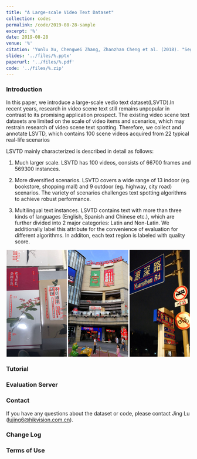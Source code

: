 ```yaml
---
title: "A Large-scale Video Text Dataset"
collection: codes
permalink: /code/2019-08-28-sample
excerpt: '%'
date: 2019-08-28
venue: '%'
citation: 'Yunlu Xu, Chengwei Zhang, Zhanzhan Cheng et al. (2018). "Segregated Temporal Assembly Recurrent Networks for Weakly Supervised Multiple Action Detection." <i>November 11</i>. 1(1).' 
slides: '../files/%.pptx'
paperurl: '../files/%.pdf'
code: '../files/%.zip'
---
```


### Introduction ##

In this paper, we introduce a large-scale vedio text dataset(LSVTD).In recent years, research in video scene text 
still remains unpopular in contrast to its promising application prospect. The existing
video scene text datasets are limited on the scale of video items and scenarios, which may
restrain research of video scene text spotting. Therefore, we collect
and annotate LSVTD, which contains
100 scene videos acquired from 22 typical real-life scenarios

LSVTD mainly characterized is described in detail as follows:

1. Much larger scale. LSVTD has 100 videos, consists of 66700 frames and 569300 instances.

2. More diversified scenarios. LSVTD covers a wide
range of 13 indoor (eg. bookstore, shopping mall) and 9 outdoor
(eg. highway, city road) scenarios. The variety of scenarios challenges text spotting
algorithms to achieve robust performance. 

3. Multilingual text instances.
LSVTD contains text with more than three kinds of languages
(English, Spanish and Chinese etc.), which are further divided
into 2 major categories: Latin and Non-Latin. We additionally
label this attribute for the convenience of evaluation for different
algorithms. In additon, each text region is labeled with quality score.

<center><img src="../images/dataset_sample.png" align="center"/></center>

### Tutorial ##

<!-- ### Files ##
* [Paper](?????????????????????????)
* [Dataset](????????????????????????????????) -->

### Evaluation Server ##

### Contact ##

If you have any questions about the dataset or code, please contact Jing Lu (lujing6@hikvision.com.cn).

### Change Log ##

### Terms of Use ##
